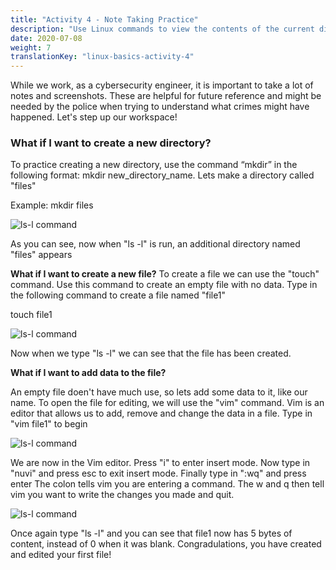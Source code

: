 ```yaml
---
title: "Activity 4 - Note Taking Practice"
description: "Use Linux commands to view the contents of the current directory"
date: 2020-07-08
weight: 7
translationKey: "linux-basics-activity-4"
---
```




While we work, as a cybersecurity engineer, it is important to take a lot of notes and screenshots. These are helpful for future reference and might be needed by the police when trying to understand what crimes might have happened. Let's step up our workspace!

### What if I want to create a new directory?

To practice creating a new directory, use the command “mkdir” in the following format: 
mkdir new_directory_name. Lets make a directory called "files"

Example: mkdir files

![ls-l command](../images/04_mkdir.png?classes=border,shadow)

As you can see, now when "ls -l" is run, an additional directory named "files" appears

**What if I want to create a new file?**
To create a file we can use the "touch" command. Use this command to create an empty file with no data. Type in the following command to create a file named "file1"

touch file1

![ls-l command](../images/04_touch.png?classes=border,shadow)

Now when we type "ls -l" we can see that the file has been created.

**What if I want to add data to the file?**

An empty file doen't have much use, so lets add some data to it, like our name.
To open the file for editing, we will use the "vim" command. Vim is an editor that allows us to add, remove and change the data in a file. Type in "vim file1" to begin

![ls-l command](../images/04_vim.png?classes=border,shadow)

We are now in the Vim editor. Press "i" to enter insert mode. Now type in "nuvi" and press esc to exit insert mode. Finally type in ":wq" and press enter The colon tells vim you are entering a command. The w and q then tell vim you want to write the changes you made and quit.
 
![ls-l command](../images/04_vim_after.png?classes=border,shadow)

Once again type "ls -l" and you can see that file1 now has 5 bytes of content, instead of 0 when it was blank. 
Congradulations, you have created and edited your first file!
